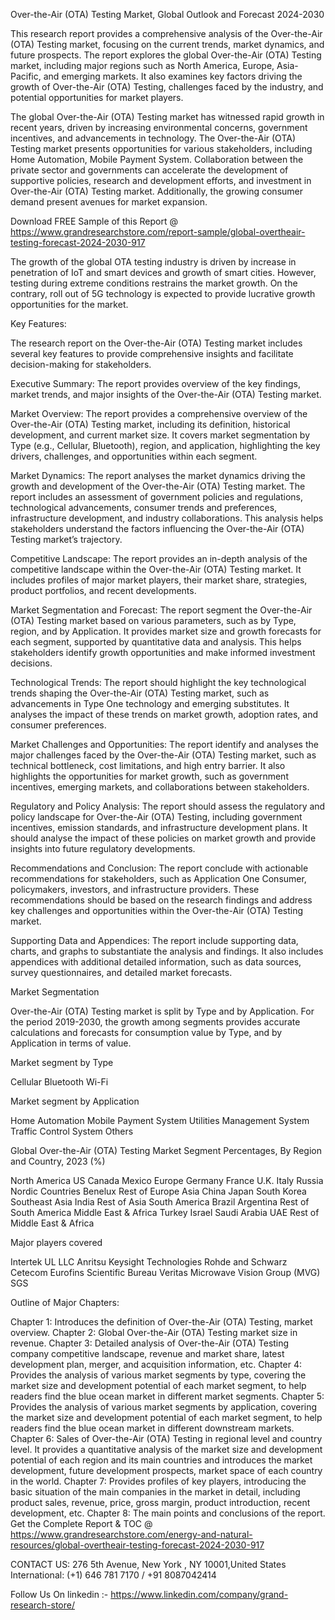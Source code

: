Over-the-Air (OTA) Testing Market, Global Outlook and Forecast 2024-2030

This research report provides a comprehensive analysis of the Over-the-Air (OTA) Testing market, focusing on the current trends, market dynamics, and future prospects. The report explores the global Over-the-Air (OTA) Testing market, including major regions such as North America, Europe, Asia-Pacific, and emerging markets. It also examines key factors driving the growth of Over-the-Air (OTA) Testing, challenges faced by the industry, and potential opportunities for market players.

The global Over-the-Air (OTA) Testing market has witnessed rapid growth in recent years, driven by increasing environmental concerns, government incentives, and advancements in technology. The Over-the-Air (OTA) Testing market presents opportunities for various stakeholders, including Home Automation, Mobile Payment System. Collaboration between the private sector and governments can accelerate the development of supportive policies, research and development efforts, and investment in Over-the-Air (OTA) Testing market. Additionally, the growing consumer demand present avenues for market expansion.

Download FREE Sample of this Report @ https://www.grandresearchstore.com/report-sample/global-overtheair-testing-forecast-2024-2030-917

The growth of the global OTA testing industry is driven by increase in penetration of IoT and smart devices and growth of smart cities. However, testing during extreme conditions restrains the market growth. On the contrary, roll out of 5G technology is expected to provide lucrative growth opportunities for the market.

Key Features:

The research report on the Over-the-Air (OTA) Testing market includes several key features to provide comprehensive insights and facilitate decision-making for stakeholders.

Executive Summary: The report provides overview of the key findings, market trends, and major insights of the Over-the-Air (OTA) Testing market.

Market Overview: The report provides a comprehensive overview of the Over-the-Air (OTA) Testing market, including its definition, historical development, and current market size. It covers market segmentation by Type (e.g., Cellular, Bluetooth), region, and application, highlighting the key drivers, challenges, and opportunities within each segment.

Market Dynamics: The report analyses the market dynamics driving the growth and development of the Over-the-Air (OTA) Testing market. The report includes an assessment of government policies and regulations, technological advancements, consumer trends and preferences, infrastructure development, and industry collaborations. This analysis helps stakeholders understand the factors influencing the Over-the-Air (OTA) Testing market’s trajectory.

Competitive Landscape: The report provides an in-depth analysis of the competitive landscape within the Over-the-Air (OTA) Testing market. It includes profiles of major market players, their market share, strategies, product portfolios, and recent developments.

Market Segmentation and Forecast: The report segment the Over-the-Air (OTA) Testing market based on various parameters, such as by Type, region, and by Application. It provides market size and growth forecasts for each segment, supported by quantitative data and analysis. This helps stakeholders identify growth opportunities and make informed investment decisions.

Technological Trends: The report should highlight the key technological trends shaping the Over-the-Air (OTA) Testing market, such as advancements in Type One technology and emerging substitutes. It analyses the impact of these trends on market growth, adoption rates, and consumer preferences.

Market Challenges and Opportunities: The report identify and analyses the major challenges faced by the Over-the-Air (OTA) Testing market, such as technical bottleneck, cost limitations, and high entry barrier. It also highlights the opportunities for market growth, such as government incentives, emerging markets, and collaborations between stakeholders.

Regulatory and Policy Analysis: The report should assess the regulatory and policy landscape for Over-the-Air (OTA) Testing, including government incentives, emission standards, and infrastructure development plans. It should analyse the impact of these policies on market growth and provide insights into future regulatory developments.

Recommendations and Conclusion: The report conclude with actionable recommendations for stakeholders, such as Application One Consumer, policymakers, investors, and infrastructure providers. These recommendations should be based on the research findings and address key challenges and opportunities within the Over-the-Air (OTA) Testing market.

Supporting Data and Appendices: The report include supporting data, charts, and graphs to substantiate the analysis and findings. It also includes appendices with additional detailed information, such as data sources, survey questionnaires, and detailed market forecasts.

Market Segmentation

Over-the-Air (OTA) Testing market is split by Type and by Application. For the period 2019-2030, the growth among segments provides accurate calculations and forecasts for consumption value by Type, and by Application in terms of value.

Market segment by Type

Cellular
Bluetooth
Wi-Fi

Market segment by Application

Home Automation
Mobile Payment System
Utilities Management System
Traffic Control System
Others

Global Over-the-Air (OTA) Testing Market Segment Percentages, By Region and Country, 2023 (%)

North America
US
Canada
Mexico
Europe
Germany
France
U.K.
Italy
Russia
Nordic Countries
Benelux
Rest of Europe
Asia
China
Japan
South Korea
Southeast Asia
India
Rest of Asia
South America
Brazil
Argentina
Rest of South America
Middle East & Africa
Turkey
Israel
Saudi Arabia
UAE
Rest of Middle East & Africa

Major players covered

Intertek
UL LLC
Anritsu
Keysight Technologies
Rohde and Schwarz
Cetecom
Eurofins Scientific
Bureau Veritas
Microwave Vision Group (MVG)
SGS

Outline of Major Chapters:

Chapter 1: Introduces the definition of Over-the-Air (OTA) Testing, market overview.
Chapter 2: Global Over-the-Air (OTA) Testing market size in revenue.
Chapter 3: Detailed analysis of Over-the-Air (OTA) Testing company competitive landscape, revenue and market share, latest development plan, merger, and acquisition information, etc.
Chapter 4: Provides the analysis of various market segments by type, covering the market size and development potential of each market segment, to help readers find the blue ocean market in different market segments.
Chapter 5: Provides the analysis of various market segments by application, covering the market size and development potential of each market segment, to help readers find the blue ocean market in different downstream markets.
Chapter 6: Sales of Over-the-Air (OTA) Testing in regional level and country level. It provides a quantitative analysis of the market size and development potential of each region and its main countries and introduces the market development, future development prospects, market space of each country in the world.
Chapter 7: Provides profiles of key players, introducing the basic situation of the main companies in the market in detail, including product sales, revenue, price, gross margin, product introduction, recent development, etc.
Chapter 8: The main points and conclusions of the report.
Get the Complete Report & TOC @ https://www.grandresearchstore.com/energy-and-natural-resources/global-overtheair-testing-forecast-2024-2030-917

CONTACT US:
276 5th Avenue, New York , NY 10001,United States
International: (+1) 646 781 7170 / +91 8087042414

Follow Us On linkedin :- https://www.linkedin.com/company/grand-research-store/
